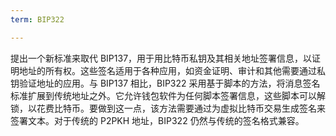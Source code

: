 ```yaml
---
term: BIP322

---
```

提出一个新标准来取代 BIP137，用于用比特币私钥及其相关地址签署信息，以证明地址的所有权。这些签名适用于各种应用，如资金证明、审计和其他需要通过私钥验证地址的应用。与 BIP137 相比，BIP322 采用基于脚本的方法，将消息签名标准扩展到传统地址之外。它允许钱包软件为任何脚本签署信息，这些脚本可以解锁，以花费比特币。要做到这一点，该方法需要通过为虚拟比特币交易生成签名来签署文本。对于传统的 P2PKH 地址，BIP322 仍然与传统的签名格式兼容。